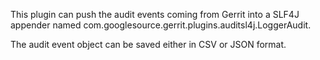 This plugin can push the audit events coming from Gerrit into
a SLF4J appender named com.googlesource.gerrit.plugins.auditsl4j.LoggerAudit.

The audit event object can be saved either in CSV or JSON format.